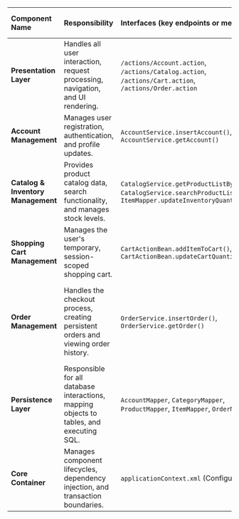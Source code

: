 | Component Name | Responsibility | Interfaces (key endpoints or methods) | Depends On (other modules) | Technologies (frameworks, DBs, patterns) |
| :--- | :--- | :--- | :--- | :--- |
| **Presentation Layer** | Handles all user interaction, request processing, navigation, and UI rendering. | `/actions/Account.action`, `/actions/Catalog.action`, `/actions/Cart.action`, `/actions/Order.action` | Account Service, Catalog Service, Order Service | Stripes Framework, JSP, JSTL, MVC, Front Controller |
| **Account Management** | Manages user registration, authentication, and profile updates. | `AccountService.insertAccount()`, `AccountService.getAccount()` | Persistence Layer (`AccountMapper`) | Spring (`@Service`, `@Transactional`), Dependency Injection |
| **Catalog & Inventory Management** | Provides product catalog data, search functionality, and manages stock levels. | `CatalogService.getProductListByCategory()`, `CatalogService.searchProductList()`, `ItemMapper.updateInventoryQuantity()` | Persistence Layer (`CategoryMapper`, `ProductMapper`, `ItemMapper`) | Spring (`@Service`), Data Mapper |
| **Shopping Cart Management** | Manages the user's temporary, session-scoped shopping cart. | `CartActionBean.addItemToCart()`, `CartActionBean.updateCartQuantities()` | Catalog & Inventory Management (`CatalogService`) | Stripes (`@SessionScope`), HTTP Session |
| **Order Management** | Handles the checkout process, creating persistent orders and viewing order history. | `OrderService.insertOrder()`, `OrderService.getOrder()` | Catalog & Inventory Management (`ItemMapper`), Persistence Layer (`OrderMapper`, `LineItemMapper`, `SequenceMapper`) | Spring (`@Service`, `@Transactional`), Transactional Service Layer Pattern |
| **Persistence Layer** | Responsible for all database interactions, mapping objects to tables, and executing SQL. | `AccountMapper`, `CategoryMapper`, `ProductMapper`, `ItemMapper`, `OrderMapper` | HSQLDB (Database) | MyBatis 3, JDBC, Data Mapper Pattern |
| **Core Container** | Manages component lifecycles, dependency injection, and transaction boundaries. | `applicationContext.xml` (Configuration) | N/A (Wires all other components together) | Spring Framework, IoC Container, Dependency Injection |